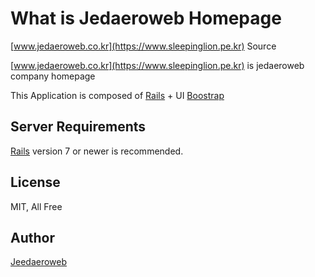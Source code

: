 # What is Jedaeroweb Homepage

[www.jedaeroweb.co.kr](https://www.sleepinglion.pe.kr) Source

[www.jedaeroweb.co.kr](https://www.sleepinglion.pe.kr) is jedaeroweb company homepage

This Application is composed of [Rails](http://rubyonrails.org/) + UI [Boostrap](http://getbootstrap.com)

## Server Requirements

[Rails](http://rubyonrails.org/) version 7 or newer is recommended.

## License

MIT, All Free

## Author

[Jeedaeroweb](https://www.jedaeroweb.co.kr)
